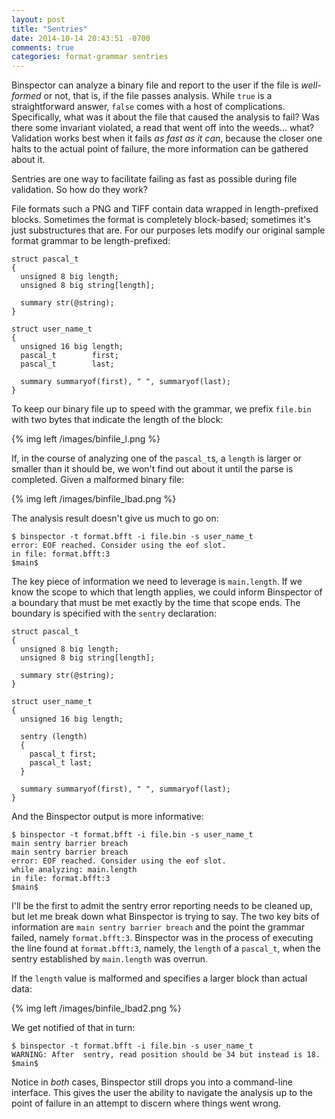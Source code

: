 ```yaml
---
layout: post
title: "Sentries"
date: 2014-10-14 20:43:51 -0700
comments: true
categories: format-grammar sentries
---
```


Binspector can analyze a binary file and report to the user if the file is _well-formed_ or not, that is, if the file passes analysis. While `true` is a straightforward answer, `false` comes with a host of complications. Specifically, what was it about the file that caused the analysis to fail? Was there some invariant violated, a read that went off into the weeds... what? Validation works best when it fails _as fast as it can_, because the closer one halts to the actual point of failure, the more information can be gathered about it.

Sentries are one way to facilitate failing as fast as possible during file validation. So how do they work?

<!-- more -->

File formats such a PNG and TIFF contain data wrapped in length-prefixed blocks. Sometimes the format is completely block-based; sometimes it's just substructures that are. For our purposes lets modify our original sample format grammar to be length-prefixed:

```
struct pascal_t
{
  unsigned 8 big length;
  unsigned 8 big string[length];

  summary str(@string);
}

struct user_name_t
{
  unsigned 16 big length;
  pascal_t        first;
  pascal_t        last;

  summary summaryof(first), " ", summaryof(last);
}
```

To keep our binary file up to speed with the grammar, we prefix `file.bin` with two bytes that indicate the length of the block:

{% img left /images/binfile_l.png %}

If, in the course of analyzing one of the `pascal_t`s, a `length` is larger or smaller than it should be, we won't find out about it until the parse is completed. Given a malformed binary file:

{% img left /images/binfile_lbad.png %}

The analysis result doesn't give us much to go on:

```
$ binspector -t format.bfft -i file.bin -s user_name_t
error: EOF reached. Consider using the eof slot.
in file: format.bfft:3
$main$
```

The key piece of information we need to leverage is `main.length`. If we know the scope to which that length applies, we could inform Binspector of a boundary that must be met exactly by the time that scope ends. The boundary is specified with the `sentry` declaration:

```
struct pascal_t
{
  unsigned 8 big length;
  unsigned 8 big string[length];

  summary str(@string);
}

struct user_name_t
{
  unsigned 16 big length;

  sentry (length)
  {
    pascal_t first;
    pascal_t last;
  }

  summary summaryof(first), " ", summaryof(last);
}
```

And the Binspector output is more informative:

```
$ binspector -t format.bfft -i file.bin -s user_name_t
main sentry barrier breach
main sentry barrier breach
error: EOF reached. Consider using the eof slot.
while analyzing: main.length
in file: format.bfft:3
$main$
```

I'll be the first to admit the sentry error reporting needs to be cleaned up, but let me break down what Binspector is trying to say. The two key bits of information are `main sentry barrier breach` and the point the grammar failed, namely `format.bfft:3`. Binspector was in the process of executing the line found at `format.bfft:3`, namely, the `length` of a `pascal_t`, when the sentry established by `main.length` was overrun.

If the `length` value is malformed and specifies a larger block than actual data:

{% img left /images/binfile_lbad2.png %}

We get notified of that in turn:

```
$ binspector -t format.bfft -i file.bin -s user_name_t
WARNING: After  sentry, read position should be 34 but instead is 18.
$main$
```

Notice in _both_ cases, Binspector still drops you into a command-line interface. This gives the user the ability to navigate the analysis up to the point of failure in an attempt to discern where things went wrong.
